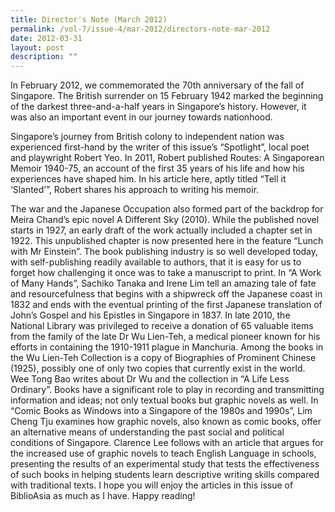 ```yaml
---
title: Director's Note (March 2012)
permalink: /vol-7/issue-4/mar-2012/directors-note-mar-2012
date: 2012-03-31
layout: post
description: ""
---
```

In February 2012, we commemorated the 70th anniversary of the fall of Singapore. The British surrender on 15 February 1942 marked the beginning of the darkest three-and-a-half years in Singapore’s history. However, it was also an important event in our journey towards nationhood.

Singapore’s journey from British colony to independent nation was experienced first-hand by the writer of this issue’s “Spotlight”, local poet and playwright Robert Yeo. In 2011, Robert published Routes: A Singaporean Memoir 1940-75, an account of the first 35 years of his life and how his experiences have shaped him. In his article here, aptly titled “Tell it ‘Slanted’”, Robert shares his approach to writing his memoir.

The war and the Japanese Occupation also formed part of the backdrop for Meira Chand’s epic
novel A Different Sky (2010). While the published novel starts in 1927, an early draft of the work
actually included a chapter set in 1922. This unpublished chapter is now presented here in the
feature “Lunch with Mr Einstein”.
The book publishing industry is so well developed today, with self-publishing readily available
to authors, that it is easy for us to forget how challenging it once was to take a manuscript to
print. In “A Work of Many Hands”, Sachiko Tanaka and Irene Lim tell an amazing tale of fate
and resourcefulness that begins with a shipwreck off the Japanese coast in 1832 and ends
with the eventual printing of the first Japanese translation of John’s Gospel and his Epistles in
Singapore in 1837.
In late 2010, the National Library was privileged to receive a donation of 65 valuable items from
the family of the late Dr Wu Lien-Teh, a medical pioneer known for his efforts in containing the
1910-1911 plague in Manchuria. Among the books in the Wu Lien-Teh Collection is a copy of
Biographies of Prominent Chinese (1925), possibly one of only two copies that currently exist
in the world. Wee Tong Bao writes about Dr Wu and the collection in “A Life Less Ordinary”.
Books have a significant role to play in recording and transmitting information and ideas; not
only textual books but graphic novels as well. In “Comic Books as Windows into a Singapore
of the 1980s and 1990s”, Lim Cheng Tju examines how graphic novels, also known as comic
books, offer an alternative means of understanding the past social and political conditions of
Singapore. Clarence Lee follows with an article that argues for the increased use of graphic
novels to teach English Language in schools, presenting the results of an experimental study
that tests the effectiveness of such books in helping students learn descriptive writing skills
compared with traditional texts.
I hope you will enjoy the articles in this issue of BiblioAsia as much as I have. Happy reading!
